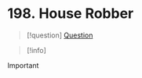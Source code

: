 # 198. House Robber


>[!question] [Question](https://leetcode.com/problems/house-robber/description/)

>[!info] 

>[!important] 
>
 